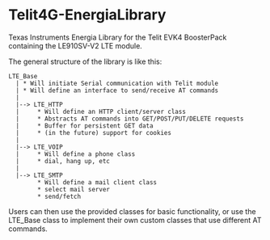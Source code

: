# Telit4G-EnergiaLibrary
Texas Instruments Energia Library for the Telit EVK4 BoosterPack containing the LE910SV-V2 LTE module.

The general structure of the library is like this:

```
LTE_Base  
  | * Will initiate Serial communication with Telit module  
  | * Will define an interface to send/receive AT commands  
  |  
  |--> LTE_HTTP
  |     * Will define an HTTP client/server class
  |     * Abstracts AT commands into GET/POST/PUT/DELETE requests
  |     * Buffer for persistent GET data
  |     * (in the future) support for cookies
  |   
  |--> LTE_VOIP
  |     * Will define a phone class
  |     * dial, hang up, etc
  |
  |--> LTE_SMTP
        * Will define a mail client class
        * select mail server
        * send/fetch
```

Users can then use the provided classes for basic functionality, or use the LTE_Base class to implement their own custom classes that use different AT commands.
